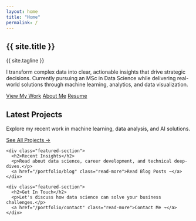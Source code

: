 ```yaml
---
layout: home
title: "Home"
permalink: /
---
```


<section class="hero">
  <h1>{{ site.title }}</h1>
  <p class="tagline">{{ site.tagline }}</p>
</section>

<section class="homepage-intro">
  <div class="intro-content">
    <p class="intro-lead">
      I transform complex data into clear, actionable insights that drive strategic decisions. Currently pursuing an MSc in Data Science while delivering real-world solutions through machine learning, analytics, and data visualization.
    </p>
    <div class="intro-actions">
      <a href="/portfolio/projects" class="button button-primary">View My Work</a>
      <a href="/portfolio/about" class="button button-secondary">About Me</a>
      <a href="/portfolio/assets/resume.pdf" class="button button-secondary" download="Ozeks_Resume.pdf">
        <i class="fas fa-download"></i> Resume
      </a>
    </div>
  </div>
</section>

<section class="featured-content">
  <div class="content-grid">
    <div class="featured-section">
      <h2>Latest Projects</h2>
      <p>Explore my recent work in machine learning, data analysis, and AI solutions.</p>
      <a href="/portfolio/projects" class="read-more">See All Projects →</a>
    </div>
    
    <div class="featured-section">
      <h2>Recent Insights</h2>
      <p>Read about data science, career development, and technical deep-dives.</p>
      <a href="/portfolio/blog" class="read-more">Read Blog Posts →</a>
    </div>
    
    <div class="featured-section">
      <h2>Get In Touch</h2>
      <p>Let's discuss how data science can solve your business challenges.</p>
      <a href="/portfolio/contact" class="read-more">Contact Me →</a>
    </div>
  </div>
</section>
